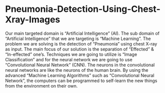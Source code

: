 # Pneumonia-Detection-Using-Chest-Xray-Images
Our main targeted domain is “Artificial Intelligence” (AI). The sub domain of “Artificial Intelligence” that we are targeting is “Machine Learning”. The problem we are solving is the detection of “Pneumonia” using chest X-ray as input. The main focus of our solution is the separation of “Effected” &amp; “In-effected” one’s. Techniques we are going to utilize is “Image Classification” and for the neural network we are going to use “Convolutional Neural Network” (CNN). The neurons in the convolutional neural networks are like the neurons of the human brain. By using the advanced “Machine Learning Algorithms” such as “Convolutional Neural Network”, the computers can be programmed to self-learn the new things from the environment on their own.
